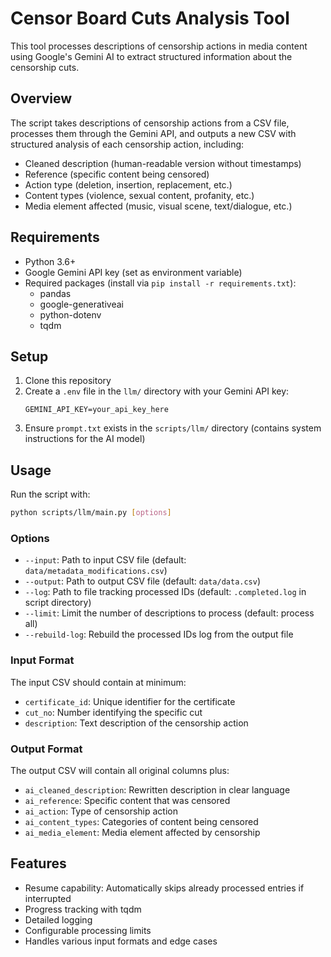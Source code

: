 # Censor Board Cuts Analysis Tool

This tool processes descriptions of censorship actions in media content using Google's Gemini AI to extract structured information about the censorship cuts. 

## Overview

The script takes descriptions of censorship actions from a CSV file, processes them through the Gemini API, and outputs a new CSV with structured analysis of each censorship action, including:

- Cleaned description (human-readable version without timestamps)
- Reference (specific content being censored)
- Action type (deletion, insertion, replacement, etc.)
- Content types (violence, sexual content, profanity, etc.)
- Media element affected (music, visual scene, text/dialogue, etc.)

## Requirements

- Python 3.6+
- Google Gemini API key (set as environment variable)
- Required packages (install via `pip install -r requirements.txt`):
  - pandas
  - google-generativeai
  - python-dotenv
  - tqdm

## Setup

1. Clone this repository
2. Create a `.env` file in the `llm/` directory with your Gemini API key:
   ```
   GEMINI_API_KEY=your_api_key_here
   ```
3. Ensure `prompt.txt` exists in the `scripts/llm/` directory (contains system instructions for the AI model)

## Usage

Run the script with:

```bash
python scripts/llm/main.py [options]
```

### Options

- `--input`: Path to input CSV file (default: `data/metadata_modifications.csv`)
- `--output`: Path to output CSV file (default: `data/data.csv`)
- `--log`: Path to file tracking processed IDs (default: `.completed.log` in script directory)
- `--limit`: Limit the number of descriptions to process (default: process all)
- `--rebuild-log`: Rebuild the processed IDs log from the output file

### Input Format

The input CSV should contain at minimum:
- `certificate_id`: Unique identifier for the certificate
- `cut_no`: Number identifying the specific cut
- `description`: Text description of the censorship action

### Output Format

The output CSV will contain all original columns plus:
- `ai_cleaned_description`: Rewritten description in clear language
- `ai_reference`: Specific content that was censored
- `ai_action`: Type of censorship action
- `ai_content_types`: Categories of content being censored
- `ai_media_element`: Media element affected by censorship

## Features

- Resume capability: Automatically skips already processed entries if interrupted
- Progress tracking with tqdm
- Detailed logging
- Configurable processing limits
- Handles various input formats and edge cases